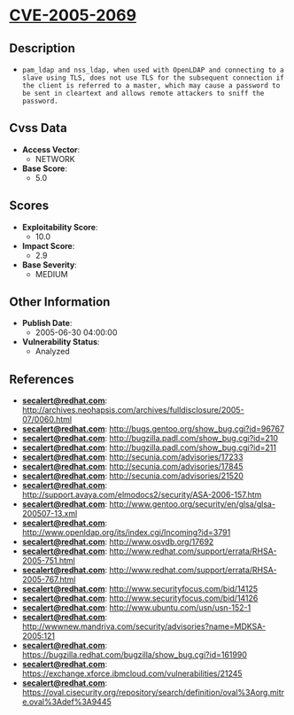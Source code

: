 
# [CVE-2005-2069](http://archives.neohapsis.com/archives/fulldisclosure/2005-07/0060.html)

## Description

- `pam_ldap and nss_ldap, when used with OpenLDAP and connecting to a slave using TLS, does not use TLS for the subsequent connection if the client is referred to a master, which may cause a password to be sent in cleartext and allows remote attackers to sniff the password.`

## Cvss Data

- **Access Vector**:
  - NETWORK
- **Base Score**:
  - 5.0

## Scores

- **Exploitability Score**:
  - 10.0
- **Impact Score**:
  - 2.9
- **Base Severity**:
  - MEDIUM

## Other Information

- **Publish Date**:
  - 2005-06-30 04:00:00
- **Vulnerability Status**:
  - Analyzed

## References

- **secalert@redhat.com**: http://archives.neohapsis.com/archives/fulldisclosure/2005-07/0060.html
- **secalert@redhat.com**: http://bugs.gentoo.org/show_bug.cgi?id=96767
- **secalert@redhat.com**: http://bugzilla.padl.com/show_bug.cgi?id=210
- **secalert@redhat.com**: http://bugzilla.padl.com/show_bug.cgi?id=211
- **secalert@redhat.com**: http://secunia.com/advisories/17233
- **secalert@redhat.com**: http://secunia.com/advisories/17845
- **secalert@redhat.com**: http://secunia.com/advisories/21520
- **secalert@redhat.com**: http://support.avaya.com/elmodocs2/security/ASA-2006-157.htm
- **secalert@redhat.com**: http://www.gentoo.org/security/en/glsa/glsa-200507-13.xml
- **secalert@redhat.com**: http://www.openldap.org/its/index.cgi/Incoming?id=3791
- **secalert@redhat.com**: http://www.osvdb.org/17692
- **secalert@redhat.com**: http://www.redhat.com/support/errata/RHSA-2005-751.html
- **secalert@redhat.com**: http://www.redhat.com/support/errata/RHSA-2005-767.html
- **secalert@redhat.com**: http://www.securityfocus.com/bid/14125
- **secalert@redhat.com**: http://www.securityfocus.com/bid/14126
- **secalert@redhat.com**: http://www.ubuntu.com/usn/usn-152-1
- **secalert@redhat.com**: http://wwwnew.mandriva.com/security/advisories?name=MDKSA-2005:121
- **secalert@redhat.com**: https://bugzilla.redhat.com/bugzilla/show_bug.cgi?id=161990
- **secalert@redhat.com**: https://exchange.xforce.ibmcloud.com/vulnerabilities/21245
- **secalert@redhat.com**: https://oval.cisecurity.org/repository/search/definition/oval%3Aorg.mitre.oval%3Adef%3A9445
